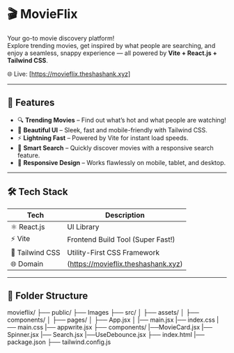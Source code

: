 # 🎬 MovieFlix

Your go-to movie discovery platform!  
Explore trending movies, get inspired by what people are searching, and enjoy a seamless, snappy experience — all powered by **Vite + React.js + Tailwind CSS**.

🌐 Live: [https://movieflix.theshashank.xyz]

---

## 🚀 Features

- 🔍 **Trending Movies** – Find out what’s hot and what people are watching!
- 🎥 **Beautiful UI** – Sleek, fast and mobile-friendly with Tailwind CSS.
- ⚡ **Lightning Fast** – Powered by Vite for instant load speeds.
- 🧠 **Smart Search** – Quickly discover movies with a responsive search feature.
- 📱 **Responsive Design** – Works flawlessly on mobile, tablet, and desktop.

---

## 🛠 Tech Stack

| Tech             | Description                          |
|------------------|--------------------------------------|
| ⚛️ React.js       | UI Library                           |
| ⚡ Vite           | Frontend Build Tool (Super Fast!)    |
| 🎨 Tailwind CSS   | Utility-First CSS Framework          |
| 🌐 Domain         | (https://movieflix.theshashank.xyz)  |

---

## 📁 Folder Structure
movieflix/
├── public/ ├── Images
├── src/ │ ├── assets/ │ ├── components/ │ ├── pages/ │ ├── App.jsx │ |── main.jsx |── index.css |── main.css |── appwrite.jsx
├── components/ |──MovieCard.jsx |── Spinner.jsx |── Search.jsx |──UseDebounce.jsx
├── index.html 
|── package.json
├── tailwind.config.js

